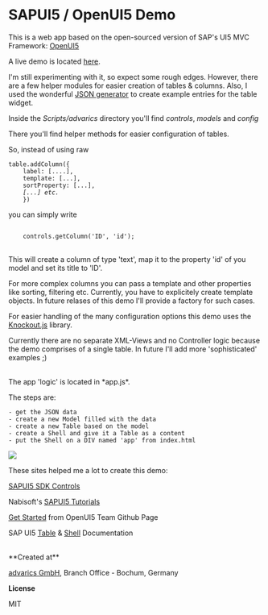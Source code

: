 # SAPUI5 / OpenUI5 Demo

This is a web app based on the open-sourced version of SAP's UI5 MVC Framework: <a href="https://sap.github.io/openui5/" target="_blank">OpenUI5</a>

A live demo is located <a href="http://brakmic.de/openui5/" target="_blank">here</a>.

I'm still experimenting with it, so expect some rough edges. However, there are a few
helper modules for easier creation of tables & columns. Also, I used the wonderful <a href="http://www.json-generator.com/" target="_blank">JSON generator</a> to create example entries for the table widget.

Inside the *Scripts/advarics* directory you'll find *controls*, *models* and *config*

There you'll find helper methods for easier configuration of tables.

So, instead of using raw
<pre><code>table.addColumn({
    label: [....],
    template: [...],
    sortProperty: [...],
    <i>[...] etc.</i>
    })
</code></pre> you can simply write
<pre>
<code>
    controls.getColumn('ID', 'id');
</code>
</pre> This will create a column of type 'text', map it to the property 'id' of you model and set its title to 'ID'.
For more complex columns you can pass a template and other properties like sorting, filtering etc. Currently, you have to explicitely create template objects. In future relases of this demo I'll provide 
a factory for such cases.

For easier handling of the many configuration options this demo uses the <a href="http://knockoutjs.com/" target="_blank">Knockout.js</a> library.

Currently there are no separate XML-Views and no Controller logic because the demo comprises of a single table. In future I'll add more 'sophisticated' examples ;)

<br />
The app 'logic' is located in *app.js*.

The steps are:    

    - get the JSON data
    - create a new Model filled with the data
    - create a new Table based on the model
    - create a Shell and give it a Table as a content
    - put the Shell on a DIV named 'app' from index.html

<img src="http://j20.imgup.net/table_demoa3a6.png" />

These sites helped me a lot to create this demo:

<a href="https://sapui5.netweaver.ondemand.com/sdk/#content/Controls/index.html">SAPUI5 SDK Controls</a>

Nabisoft's <a href="http://www.nabisoft.com/tutorials/sapui5/" target="_blank">SAPUI5 Tutorials</a>

<a href="https://sap.github.io/openui5/getstarted.html" target="_blank">Get Started</a> from OpenUI5 Team Github Page

SAP UI5 <a href="https://sapui5.netweaver.ondemand.com/sdk/test-resources/sap/ui/table/demokit/Table.html" target="_blank">Table</a> & <a href="https://openui5.hana.ondemand.com/#test-resources/sap/ui/ux3/demokit/Shell.html" target="_blank">Shell</a> Documentation

<br />
**Created at**

<a href="http://www.advarics.net" target="_blank">advarics GmbH</a>, Branch Office - Bochum, Germany

**License**

MIT